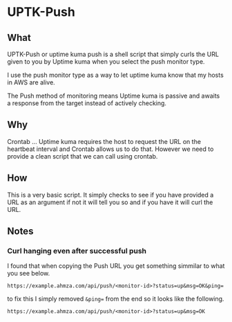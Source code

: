 # UPTK-Push

## What

UPTK-Push or uptime kuma push is a shell script that simply curls the URL given to you by Uptime kuma when you select the push monitor type.

I use the push monitor type as a way to let uptime kuma know that my hosts in AWS are alive.

The Push method of monitoring means Uptime kuma is passive and awaits a response from the target instead of actively checking.

## Why

Crontab ...
Uptime kuma requires the host to request the URL on the heartbeat interval and Crontab allows us to do that. However we need to provide a clean script that we can call using crontab.

## How

This is a very basic script. It simply checks to see if you have provided a URL as an argument if not it will tell you so and if you have it will curl the URL.

## Notes

### Curl hanging even after successful push

I found that when copying the Push URL you get something simmilar to what you see below.

```
https://example.ahmza.com/api/push/<monitor-id>?status=up&msg=OK&ping=
```

to fix this I simply removed `&ping=` from the end so it looks like the following.

```
https://example.ahmza.com/api/push/<monitor-id>?status=up&msg=OK